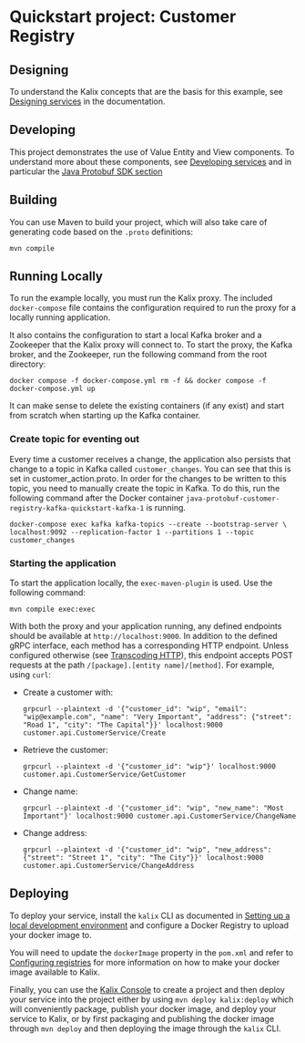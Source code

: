 # Quickstart project: Customer Registry

## Designing

To understand the Kalix concepts that are the basis for this example, see [Designing services](https://docs.kalix.io/developing/development-process-proto.html) in the documentation.


## Developing

This project demonstrates the use of Value Entity and View components.
To understand more about these components, see [Developing services](https://docs.kalix.io/services/)
and in particular the [Java Protobuf SDK section](https://docs.kalix.io/java-protobuf/)


## Building

You can use Maven to build your project, which will also take care of
generating code based on the `.proto` definitions:

```shell
mvn compile
```


## Running Locally 

To run the example locally, you must run the Kalix proxy. The included `docker-compose` file contains the configuration required to run the proxy for a locally running application.

It also contains the configuration to start a local Kafka broker and a Zookeeper that the Kalix proxy will connect to.
To start the proxy, the Kafka broker, and the Zookeeper, run the following command from the root directory:

```shell
docker compose -f docker-compose.yml rm -f && docker compose -f docker-compose.yml up
```

It can make sense to delete the existing containers (if any exist) and start from scratch when starting up the Kafka container.

### Create topic for eventing out

Every time a customer receives a change, the application also persists that change to a topic in Kafka called `customer_changes`. You can see that this is set in customer_action.proto. In order for the changes to be written to this topic, you need to manually create the topic in Kafka. To do this, run the following command after the Docker container `java-protobuf-customer-registry-kafka-quickstart-kafka-1` is running.

    docker-compose exec kafka kafka-topics --create --bootstrap-server \
    localhost:9092 --replication-factor 1 --partitions 1 --topic customer_changes

### Starting the application
To start the application locally, the `exec-maven-plugin` is used. Use the following command:

```shell
mvn compile exec:exec
```

With both the proxy and your application running, any defined endpoints should be available at `http://localhost:9000`. In addition to the defined gRPC interface, each method has a corresponding HTTP endpoint. Unless configured otherwise (see [Transcoding HTTP](https://docs.kalix.io/java-protobuf/writing-grpc-descriptors-protobuf.html#_transcoding_http)), this endpoint accepts POST requests at the path `/[package].[entity name]/[method]`. For example, using `curl`:


* Create a customer with:
  ```shell
  grpcurl --plaintext -d '{"customer_id": "wip", "email": "wip@example.com", "name": "Very Important", "address": {"street": "Road 1", "city": "The Capital"}}' localhost:9000  customer.api.CustomerService/Create
  ```
* Retrieve the customer:
  ```shell
  grpcurl --plaintext -d '{"customer_id": "wip"}' localhost:9000  customer.api.CustomerService/GetCustomer
  ```
* Change name:
  ```shell
  grpcurl --plaintext -d '{"customer_id": "wip", "new_name": "Most Important"}' localhost:9000 customer.api.CustomerService/ChangeName
  ```
* Change address:
  ```shell
  grpcurl --plaintext -d '{"customer_id": "wip", "new_address": {"street": "Street 1", "city": "The City"}}' localhost:9000 customer.api.CustomerService/ChangeAddress
  ```

## Deploying

To deploy your service, install the `kalix` CLI as documented in
[Setting up a local development environment](https://docs.kalix.io/setting-up/)
and configure a Docker Registry to upload your docker image to.

You will need to update the `dockerImage` property in the `pom.xml` and refer to
[Configuring registries](https://docs.kalix.io/projects/container-registries.html)
for more information on how to make your docker image available to Kalix.

Finally, you can use the [Kalix Console](https://console.kalix.io)
to create a project and then deploy your service into the project either by using `mvn deploy kalix:deploy` which
will conveniently package, publish your docker image, and deploy your service to Kalix, or by first packaging and
publishing the docker image through `mvn deploy` and then deploying the image
through the `kalix` CLI.
